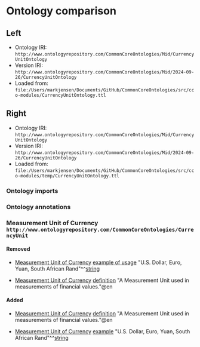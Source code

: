 # Ontology comparison

## Left
- Ontology IRI: `http://www.ontologyrepository.com/CommonCoreOntologies/Mid/CurrencyUnitOntology`
- Version IRI: `http://www.ontologyrepository.com/CommonCoreOntologies/Mid/2024-09-26/CurrencyUnitOntology`
- Loaded from: `file:/Users/markjensen/Documents/GitHub/CommonCoreOntologies/src/cco-modules/CurrencyUnitOntology.ttl`

## Right
- Ontology IRI: `http://www.ontologyrepository.com/CommonCoreOntologies/Mid/CurrencyUnitOntology`
- Version IRI: `http://www.ontologyrepository.com/CommonCoreOntologies/Mid/2024-09-26/CurrencyUnitOntology`
- Loaded from: `file:/Users/markjensen/Documents/GitHub/CommonCoreOntologies/src/cco-modules/temp/CurrencyUnitOntology.ttl`

### Ontology imports 



### Ontology annotations 



### Measurement Unit of Currency `http://www.ontologyrepository.com/CommonCoreOntologies/CurrencyUnit`
#### Removed
- [Measurement Unit of Currency](http://www.ontologyrepository.com/CommonCoreOntologies/CurrencyUnit) [example of usage](http://www.ontologyrepository.com/CommonCoreOntologies/example_of_usage) "U.S. Dollar, Euro, Yuan, South African Rand"^^[string](http://www.w3.org/2001/XMLSchema#string) 

- [Measurement Unit of Currency](http://www.ontologyrepository.com/CommonCoreOntologies/CurrencyUnit) [definition](http://www.ontologyrepository.com/CommonCoreOntologies/definition) "A Measurement Unit used in measurements of financial values."@en 

#### Added
- [Measurement Unit of Currency](http://www.ontologyrepository.com/CommonCoreOntologies/CurrencyUnit) [definition](http://www.w3.org/2004/02/skos/core#definition) "A Measurement Unit used in measurements of financial values."@en 

- [Measurement Unit of Currency](http://www.ontologyrepository.com/CommonCoreOntologies/CurrencyUnit) [example](http://www.w3.org/2004/02/skos/core#example) "U.S. Dollar, Euro, Yuan, South African Rand"^^[string](http://www.w3.org/2001/XMLSchema#string) 
